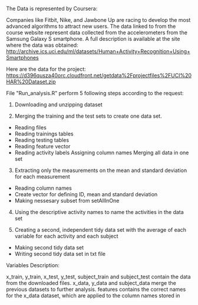 The Data is represented by Coursera:

Companies like Fitbit, Nike, and Jawbone Up are racing to develop the most advanced algorithms to attract new users. The data linked to from the course website represent data collected from the accelerometers from the Samsung Galaxy S smartphone. 
A full description is available at the site where the data was obtained:
http://archive.ics.uci.edu/ml/datasets/Human+Activity+Recognition+Using+Smartphones

Here are the data for the project:
https://d396qusza40orc.cloudfront.net/getdata%2Fprojectfiles%2FUCI%20HAR%20Dataset.zip


File  "Run_analysis.R" perform 5 following steps according to the request:

1. Downloading and unzipping dataset

2. Merging the training and the test sets to create one data set.
 - Reading files
 - Reading trainings tables
 - Reading testing tables
 - Reading feature vector
 - Reading activity labels
 Assigning column names
 Merging all data in one set
 
3. Extracting only the measurements on the mean and standard deviation for each measurement
- Reading column names
- Create vector for defining ID, mean and standard deviation
- Making nessesary subset from setAllInOne

4. Using the descriptive activity names to name the activities in the data set

5. Creating a second, independent tidy data set with the average of each variable for each activity and each subject
 - Making second tidy data set
 - Writing second tidy data set in txt file
 
 Variables Description:
 
x_train, y_train, x_test, y_test, subject_train and subject_test contain the data from the downloaded files.
x_data, y_data and subject_data merge the previous datasets to further analysis.
features contains the correct names for the x_data dataset, which are applied to the column names stored in
